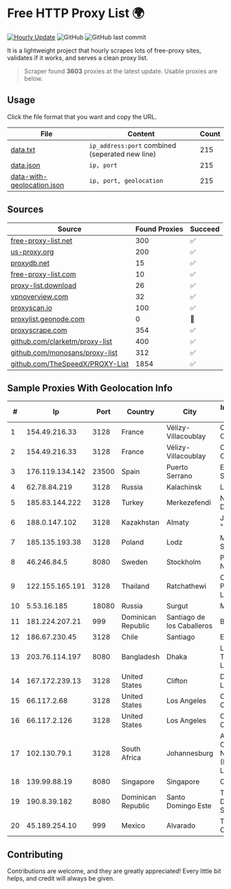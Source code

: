 
# Free HTTP Proxy List 🌍

[![Hourly Update](https://github.com/mertguvencli/http-proxy-list/actions/workflows/main.yml/badge.svg?branch=main)](https://github.com/mertguvencli/http-proxy-list/actions/workflows/main.yml)
![GitHub](https://img.shields.io/github/license/mertguvencli/http-proxy-list)
![GitHub last commit](https://img.shields.io/github/last-commit/mertguvencli/http-proxy-list)

It is a lightweight project that hourly scrapes lots of free-proxy sites, validates if it works, and serves a clean proxy list.


> Scraper found **3603** proxies at the latest update. Usable proxies are below.

## Usage

Click the file format that you want and copy the URL.


|File|Content|Count|
|----|-------|-----|
|[data.txt](https://raw.githubusercontent.com/mertguvencli/http-proxy-list/main/proxy-list/data.txt)|`ip_address:port` combined (seperated new line)|215|
|[data.json](https://raw.githubusercontent.com/mertguvencli/http-proxy-list/main/proxy-list/data.json)|`ip, port`|215|
|[data-with-geolocation.json](https://raw.githubusercontent.com/mertguvencli/http-proxy-list/main/proxy-list/data-with-geolocation.json)|`ip, port, geolocation`|215|

## Sources

|Source|Found Proxies|Succeed|
|------|-------------|-------|
|[free-proxy-list.net](https://free-proxy-list.net)|300|✅|
|[us-proxy.org](https://www.us-proxy.org)|200|✅|
|[proxydb.net](http://proxydb.net)|15|✅|
|[free-proxy-list.com](https://free-proxy-list.com/?page=&port=&type%5B%5D=http&type%5B%5D=https&up_time=0&search=Search)|10|✅|
|[proxy-list.download](https://www.proxy-list.download/HTTP)|26|✅|
|[vpnoverview.com](https://vpnoverview.com/privacy/anonymous-browsing/free-proxy-servers)|32|✅|
|[proxyscan.io](https://www.proxyscan.io)|100|✅|
|[proxylist.geonode.com](https://proxylist.geonode.com/api/proxy-list?limit=300&page=1&sort_by=lastChecked&sort_type=desc&protocols=http,https)|0|🚫|
|[proxyscrape.com](https://api.proxyscrape.com/v2/?request=displayproxies&protocol=http&timeout=10000&country=all&ssl=all&anonymity=all)|354|✅|
|[github.com/clarketm/proxy-list](https://raw.githubusercontent.com/clarketm/proxy-list/master/proxy-list-raw.txt)|400|✅|
|[github.com/monosans/proxy-list](https://raw.githubusercontent.com/monosans/proxy-list/main/proxies/http.txt)|312|✅|
|[github.com/TheSpeedX/PROXY-List](https://raw.githubusercontent.com/TheSpeedX/PROXY-List/master/http.txt)|1854|✅|


## Sample Proxies With Geolocation Info

|#|Ip|Port|Country|City|Internet Service Provider|
|-|--|----|-------|----|-------------------------|
|1|154.49.216.33|3128|France|Vélizy-Villacoublay|Cogent Communications|
|2|154.49.216.33|3128|France|Vélizy-Villacoublay|Cogent Communications|
|3|176.119.134.142|23500|Spain|Puerto Serrano|Electro Puerto SUR SL|
|4|62.78.84.219|3128|Russia|Kalachinsk|LLC Milecom|
|5|185.83.144.222|3128|Turkey|Merkezefendi|Netinternet Datacenter|
|6|188.0.147.102|3128|Kazakhstan|Almaty|JSC "KazTransCom"|
|7|185.135.193.38|3128|Poland|Lodz|M3.NET Sp. zoo Sp. K.|
|8|46.246.84.5|8080|Sweden|Stockholm|Portlane Network|
|9|122.155.165.191|3128|Thailand|Ratchathewi|CAT Telecom Public Company Limited|
|10|5.53.16.185|18080|Russia|Surgut|Metroset Ltd|
|11|181.224.207.21|999|Dominican Republic|Santiago de los Caballeros|BW TELECOM|
|12|186.67.230.45|3128|Chile|Santiago|Entel Chile S.A.|
|13|203.76.114.197|8080|Bangladesh|Dhaka|Link3 Technologies Limited|
|14|167.172.239.13|3128|United States|Clifton|DigitalOcean, LLC|
|15|66.117.2.68|3128|United States|Los Angeles|Corporate Colocation Inc|
|16|66.117.2.126|3128|United States|Los Angeles|Corporate Colocation Inc|
|17|102.130.79.1|3128|South Africa|Johannesburg|Adnexus Celerity Networks (Proprietary) Limited|
|18|139.99.88.19|8080|Singapore|Singapore|OVH SAS|
|19|190.8.39.182|8080|Dominican Republic|Santo Domingo Este|Trilogy Dominicana, S.A.|
|20|45.189.254.10|999|Mexico|Alvarado|Tracered SA De CV|



## Contributing

Contributions are welcome, and they are greatly appreciated! Every
little bit helps, and credit will always be given.

